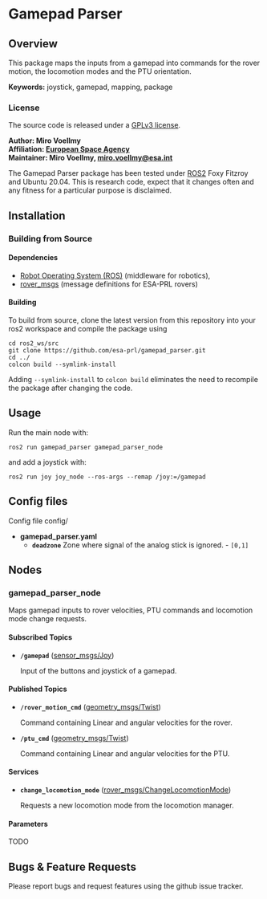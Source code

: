 # Gamepad Parser

## Overview

This package maps the inputs from a gamepad into commands for the rover motion, the locomotion modes and the PTU orientation.

**Keywords:** joystick, gamepad, mapping, package

### License

The source code is released under a [GPLv3 license](https://www.gnu.org/licenses/gpl-3.0.en.html).

**Author: Miro Voellmy<br />
Affiliation: [European Space Agency](https://www.esa.int/)<br />
Maintainer: Miro Voellmy, miro.voellmy@esa.int**

The Gamepad Parser package has been tested under [ROS2] Foxy Fitzroy and Ubuntu 20.04. This is research code, expect that it changes often and any fitness for a particular purpose is disclaimed.

## Installation

### Building from Source

#### Dependencies

- [Robot Operating System (ROS)](http://wiki.ros.org) (middleware for robotics),
- [rover_msgs] (message definitions for ESA-PRL rovers)

#### Building

To build from source, clone the latest version from this repository into your ros2 workspace and compile the package using

	cd ros2_ws/src
	git clone https://github.com/esa-prl/gamepad_parser.git
	cd ../
	colcon build --symlink-install

Adding `--symlink-install` to `colcon build` eliminates the need to recompile the package after changing the code.


## Usage

Run the main node with:

	ros2 run gamepad_parser gamepad_parser_node

and add a joystick with:

	ros2 run joy joy_node --ros-args --remap /joy:=/gamepad

## Config files

Config file config/

* **gamepad_parser.yaml** 
	- **`deadzone`** Zone where signal of the analog stick is ignored. - `[0,1]`

## Nodes

### gamepad_parser_node

Maps gamepad inputs to rover velocities, PTU commands and locomotion mode change requests.

#### Subscribed Topics

* **`/gamepad`** ([sensor_msgs/Joy])

	Input of the buttons and joystick of a gamepad.	

#### Published Topics

* **`/rover_motion_cmd`** ([geometry_msgs/Twist])

	Command containing Linear and angular velocities for the rover.


* **`/ptu_cmd`** ([geometry_msgs/Twist])

	Command containing Linear and angular velocities for the PTU.


#### Services

* **`change_locomotion_mode`** ([rover_msgs/ChangeLocomotionMode])

	Requests a new locomotion mode from the locomotion manager.

#### Parameters

TODO

## Bugs & Feature Requests

Please report bugs and request features using the github issue tracker.


[ROS2]: http://www.ros.org
[rviz]: http://wiki.ros.org/rviz
[rover_msgs]: https://github.com/esa-prl/rover_msgs
[rover_msgs/ChangeLocomotionMode]: https://github.com/esa-prl/rover_msgs/blob/master/srv/ChangeLocomotionMode.srv
[sensor_msgs/Joy]: http://docs.ros.org/api/sensor_msgs/html/msg/Joy.html
[geometry_msgs/Twist]: https://docs.ros.org/api/geometry_msgs/html/msg/Twist.html